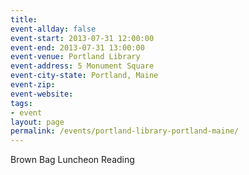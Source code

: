 ```yaml
---
title:
event-allday: false
event-start: 2013-07-31 12:00:00
event-end: 2013-07-31 13:00:00
event-venue: Portland Library
event-address: 5 Monument Square
event-city-state: Portland, Maine
event-zip:
event-website:  
tags:
- event
layout: page
permalink: /events/portland-library-portland-maine/
---
```

Brown Bag Luncheon Reading
